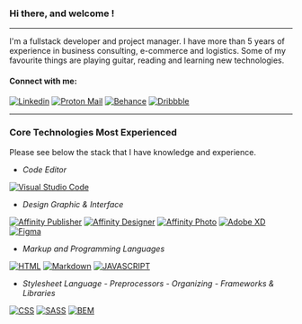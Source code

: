 ### Hi there, and welcome !

---
I'm a fullstack developer and project manager. I have more than 5 years of experience in business consulting, e-commerce and logistics. Some of my favourite things are playing guitar, reading and learning new technologies.

#### Connect with me:
[![Linkedin](https://img.shields.io/badge/LinkedIn-0077B5?style=for-the-badge&logo=linkedin&logoColor=white)](https://linkedin.com/in/heitor-bonatto)
[![Proton Mail](https://img.shields.io/badge/ProtonMail-8B89CC?style=for-the-badge&logo=protonmail&logoColor=white)](https://protonmail.com/)
[![Behance](https://img.shields.io/badge/Behance-1769FF.svg?style=for-the-badge&logo=Behance&logoColor=white)]()
[![Dribbble](https://img.shields.io/badge/Dribbble-EA4C89.svg?style=for-the-badge&logo=Dribbble&logoColor=white)]()


---
### Core Technologies Most Experienced

Please see below the stack that I have knowledge and experience.

- *Code Editor* 

[![Visual Studio Code](https://img.shields.io/badge/Visual%20Studio%20Code-007ACC.svg?style=for-the-badge&logo=Visual-Studio-Code&logoColor=white)]()


- *Design Graphic & Interface* 

[![Affinity Publisher](https://img.shields.io/badge/Affinity%20Publisher-C9284D.svg?style=for-the-badge&logo=Affinity-Publisher&logoColor=white)]()
[![Affinity Designer](https://img.shields.io/badge/Affinity%20Designer-1B72BE.svg?style=for-the-badge&logo=Affinity-Designer&logoColor=white)]()
[![Affinity Photo](https://img.shields.io/badge/Affinity%20Photo-7E4DD2.svg?style=for-the-badge&logo=Affinity-Photo&logoColor=white)]()
[![Adobe XD](https://img.shields.io/badge/Adobe%20XD-FF61F6.svg?style=for-the-badge&logo=Adobe-XD&logoColor=white)]()
[![Figma](https://img.shields.io/badge/Figma-F24E1E.svg?style=for-the-badge&logo=Figma&logoColor=white)]()

- *Markup and Programming Languages* 

[![HTML](https://img.shields.io/badge/HTML5-E34F26?style=for-the-badge&logo=html5&logoColor=white)](https://developer.mozilla.org/en-US/docs/Web/HTML)
[![Markdown](https://img.shields.io/badge/Markdown-000000?style=for-the-badge&logo=markdown&logoColor=white)]()
[![JAVASCRIPT](https://img.shields.io/badge/JavaScript-323330?style=for-the-badge&logo=javascript&logoColor=F7DF1E)](https://developer.mozilla.org/en-US/docs/Web/javascript)

- *Stylesheet Language - Preprocessors - Organizing  - Frameworks & Libraries* 

[![CSS](https://img.shields.io/badge/CSS3-1572B6?style=for-the-badge&logo=css3&logoColor=white)](https://developer.mozilla.org/en-US/docs/Web/css)
[![SASS](https://img.shields.io/badge/Sass-CC6699.svg?style=for-the-badge&logo=Sass&logoColor=white)]()
[![BEM](https://img.shields.io/badge/BEM-000000.svg?style=for-the-badge&logo=BEM&logoColor=white)]()



